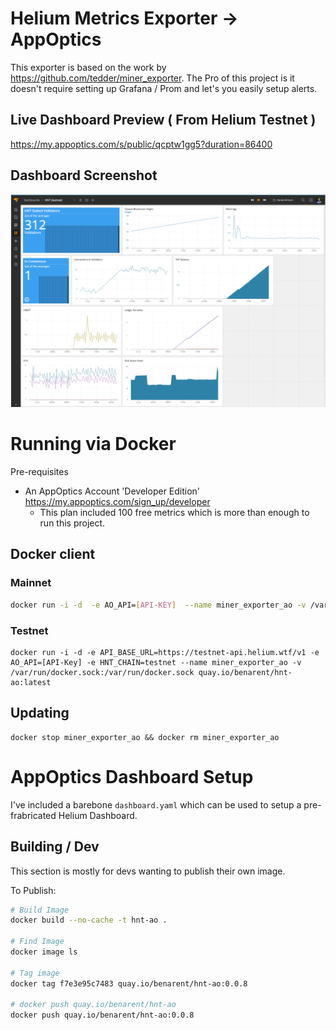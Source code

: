 # Helium Metrics Exporter -> AppOptics

This exporter is based on the work by https://github.com/tedder/miner_exporter.  The Pro of this project is it doesn't require setting up Grafana / Prom and let's you easily setup alerts. 


## Live Dashboard Preview ( From Helium Testnet )

https://my.appoptics.com/s/public/qcptw1gg5?duration=86400

## Dashboard Screenshot

![HNT Dashboard](/img/my.appoptics.com_s_dashboards_1350465_duration=86400.png?raw=true)

# Running via Docker

Pre-requisites 
- An AppOptics Account 'Developer Edition'  https://my.appoptics.com/sign_up/developer
    - This plan included 100 free metrics which is more than enough to run this project. 

## Docker client

### Mainnet 

```bash
docker run -i -d  -e AO_API=[API-KEY]  --name miner_exporter_ao -v /var/run/docker.sock:/var/run/docker.sock quay.io/benarent/hnt-ao:latest
```

### Testnet 

```
docker run -i -d -e API_BASE_URL=https://testnet-api.helium.wtf/v1 -e AO_API=[API-Key] -e HNT_CHAIN=testnet --name miner_exporter_ao -v /var/run/docker.sock:/var/run/docker.sock quay.io/benarent/hnt-ao:latest
```

## Updating 

```
docker stop miner_exporter_ao && docker rm miner_exporter_ao
```

# AppOptics Dashboard Setup 

I've included a barebone `dashboard.yaml` which can be used to setup a pre-frabricated Helium Dashboard. 


## Building / Dev 

This section is mostly for devs wanting to publish their own image. 

To Publish:
```bash
# Build Image
docker build --no-cache -t hnt-ao .

# Find Image 
docker image ls

# Tag image
docker tag f7e3e95c7483 quay.io/benarent/hnt-ao:0.0.8

# docker push quay.io/benarent/hnt-ao
docker push quay.io/benarent/hnt-ao:0.0.8
```